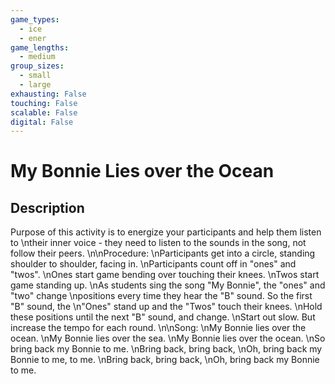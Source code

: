 ```yaml
---
game_types:
  - ice
  - ener
game_lengths:
  - medium
group_sizes:
  - small
  - large
exhausting: False
touching: False
scalable: False
digital: False
---
```

# My Bonnie Lies over the Ocean

## Description
Purpose of this activity is to energize your participants and help them listen to \ntheir inner voice - they need to listen to the sounds in the song, not follow their peers. \n\nProcedure:  \nParticipants get into a circle, standing shoulder to shoulder, facing in. \nParticipants count off in \"ones\" and \"twos\". \nOnes start game bending over touching their knees. \nTwos start game standing up. \nAs students sing the song \"My Bonnie\", the \"ones\" and \"two\" change \npositions every time they hear the \"B\" sound. So the first \"B\" sound, the \n\"Ones\" stand up and the \"Twos\" touch their knees. \nHold these positions until the next \"B\" sound, and change. \nStart out slow. But increase the tempo for each round. \n\nSong: \nMy Bonnie lies over the ocean. \nMy Bonnie lies over the sea. \nMy Bonnie lies over the ocean. \nSo bring back my Bonnie to me. \nBring back, bring back, \nOh, bring back my Bonnie to me, to me. \nBring back, bring back, \nOh, bring back my Bonnie to me.
